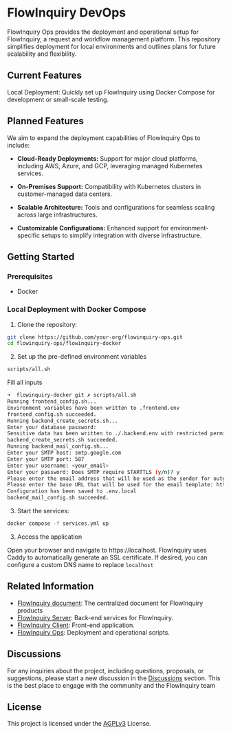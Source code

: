 # FlowInquiry DevOps

FlowInquiry Ops provides the deployment and operational setup for FlowInquiry, a request and workflow management platform. This repository simplifies deployment for local environments and outlines plans for future scalability and flexibility.

## Current Features
Local Deployment: Quickly set up FlowInquiry using Docker Compose for development or small-scale testing.


## Planned Features
We aim to expand the deployment capabilities of FlowInquiry Ops to include:

* **Cloud-Ready Deployments:** Support for major cloud platforms, including AWS, Azure, and GCP, leveraging managed Kubernetes services.

* **On-Premises Support:** Compatibility with Kubernetes clusters in customer-managed data centers.

* **Scalable Architecture:** Tools and configurations for seamless scaling across large infrastructures.

* **Customizable Configurations:** Enhanced support for environment-specific setups to simplify integration with diverse infrastructure.

## Getting Started

### Prerequisites
* Docker

### Local Deployment with Docker Compose

1. Clone the repository:

```bash
git clone https://github.com/your-org/flowinquiry-ops.git
cd flowinquiry-ops/flowinquiry-docker
```

2. Set up the pre-defined environment variables

```bash
scripts/all.sh
```

Fill all inputs
```bash
➜  flowinquiry-docker git ✗ scripts/all.sh
Running frontend_config.sh...
Environment variables have been written to .frontend.env
frontend_config.sh succeeded.
Running backend_create_secrets.sh...
Enter your database password: 
Sensitive data has been written to ./.backend.env with restricted permissions.
backend_create_secrets.sh succeeded.
Running backend_mail_config.sh...
Enter your SMTP host: smtp.google.com
Enter your SMTP port: 587
Enter your username: <your_email>
Enter your password: Does SMTP require STARTTLS (y/n)? y
Please enter the email address that will be used as the sender for outgoing emails: noreply@flowinquiry.io
Please enter the base URL that will be used for the email template: https://flowinquiry.io
Configuration has been saved to .env.local
backend_mail_config.sh succeeded.
```

3. Start the services:

```bash
docker compose -f services.yml up
```

3. Access the application

Open your browser and navigate to https://localhost. FlowInquiry uses Caddy to automatically generate an SSL certificate. If desired, you can configure a custom DNS name to replace `localhost`

## Related Information

- [FlowInquiry document](https://docs.flowinquiry.io): The centralized document for FlowInquiry products
- [FlowInquiry Server](https://github.com/flowinquiry/flowinquiry-server): Back-end services for FlowInquiry.
- [FlowInquiry Client](https://github.com/flowinquiry/flowinquiry-frontend): Front-end application.
- [FlowInquiry Ops](https://github.com/flowinquiry/flowinquiry-ops): Deployment and operational scripts.


## Discussions

For any inquiries about the project, including questions, proposals, or suggestions, please start a new discussion in the [Discussions](https://github.com/flowinquiry/flowinquiry-ops/discussions) section. This is the best place to engage with the community and the FlowInquiry team

## License
This project is licensed under the [AGPLv3](LICENSE) License.